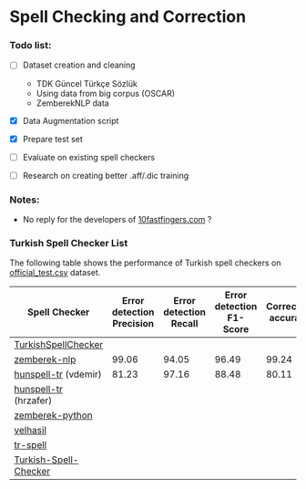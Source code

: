 # Spell Checking and Correction

### Todo list:

- [ ] Dataset creation and cleaning  
  - TDK Güncel Türkçe Sözlük
  - Using data from big corpus (OSCAR)
  - ZemberekNLP data
- [x] Data Augmentation script
- [x] Prepare test set
- [ ] Evaluate on existing spell checkers
- [ ] Research on creating better .aff/.dic training


### Notes:
- No reply for the developers of [10fastfingers.com](https://10fastfingers.com/typing-test/turkish) ?

### Turkish Spell Checker List

The following table shows the performance of Turkish spell checkers on [official_test.csv](evaluation/data/official_test.csv) dataset.


| Spell Checker | Error detection Precision | Error detection Recall | Error detection F1-Score | Correction accuracy | Speed (words per sec) |
| --- | --- | --- | --- | --- | --- |
| [TurkishSpellChecker](https://github.com/StarlangSoftware/TurkishSpellChecker-Py)                       |   |   |   |   |   |
| [zemberek-nlp](https://github.com/ahmetaa/zemberek-nlp)                                                 |  99.06 |  94.05 | 96.49  | 99.24  | 397.65  |
| [hunspell-tr](https://github.com/vdemir/hunspell-tr)  (vdemir)                                          | 81.23 | 97.16 | 88.48 | 80.11 | 632.92 |
| [hunspell-tr](https://github.com/hrzafer/hunspell-tr) (hrzafer)                                         |   |   |   |   |   |
| [zemberek-python](https://github.com/Loodos/zemberek-python)                                            |   |   |   |   |   |
| [velhasil](https://github.com/MiniVelhasil/velhasil)                                                    |   |   |   |   |   |
| [tr-spell](https://code.google.com/archive/p/tr-spell/)                                                 |   |   |   |   |   |
| [Turkish-Spell-Checker](https://github.com/tarekwelaya/Turkish-Spell-Checker)                           |   |   |   |   |   |  
